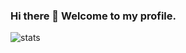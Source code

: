 ### Hi there 👋 Welcome to my profile.

![stats](https://github-readme-stats.vercel.app/api?username=demonkilleralg&&show_icons=true&title_color=ffffff&icon_color=bb2acf&text_color=daf7dc&bg_color=151515)

<!--
**demonkilleralg/demonkilleralg** is a ✨ _special_ ✨ repository because its `README.md` (this file) appears on your GitHub profile.

Here are some ideas to get you started:

- 🔭 I’m currently working on ...
- 🌱 I’m currently learning ...
- 👯 I’m looking to collaborate on ...
- 🤔 I’m looking for help with ...
- 💬 Ask me about ...
- 📫 How to reach me: ...
- 😄 Pronouns: ...
- ⚡ Fun fact: ...
-->

